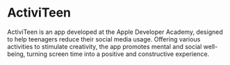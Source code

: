 # ActiviTeen
ActiviTeen is an app developed at the Apple Developer Academy, designed to help teenagers reduce their social media usage. Offering various activities to stimulate creativity, the app promotes mental and social well-being, turning screen time into a positive and constructive experience.
